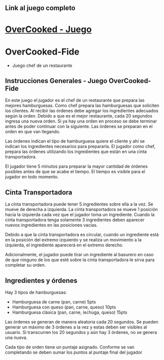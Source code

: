 ## Link al juego completo
# [OverCooked - Juego](https://github.com/Ricardo-Patino/OverCooked-Fide/releases/tag/1.0.0)

# OverCooked-Fide
- Juego chef de un restaurante

## Instrucciones Generales - Juego OverCooked-Fide

En este juego el jugador es el chef de un restaurante que prepara las mejores hamburguesas.
Como chef prepara las hamburguesas que soliciten los clientes. Al recibir las órdenes debe
agregar los ingredientes adecuados según la orden. Debido a que es el mejor restaurante, cada
20 segundos ingresa una nueva orden. Si ya hay una orden en proceso se debe terminar antes
de poder continuar con la siguiente. Las órdenes se preparan en el orden en que van llegando.

Las órdenes indican el tipo de hamburguesa quiere el cliente y ahí se indican los ingredientes
necesarios para prepararla. El jugador como chef, prepara las órdenes utilizando los ingredientes
que están en una cinta transportadora.

El jugador tiene 5 minutos para preparar la mayor cantidad de órdenes posibles antes de que se
acabe el tiempo. El tiempo es visible para el jugador en todo momento.


## Cinta Transportadora

La cinta transportadora puede tener 5 ingredientes sobre ella a la vez. Se mueve de derecha a
izquierda. La cinta transportadora se mueve 1 posición hacia la izquierda cada vez que el jugador
toma un ingrediente. Cuando la cinta transportadora tenga solamente 3 ingredientes deben
aparecer nuevos ingredientes en las posiciones vacías.

Debido a que la cinta transportadora es circular, cuando un ingrediente está en la posición del
extremo izquierdo y se realiza un movimiento a la izquierda, el ingrediente aparecerá en el
extremo derecho.

Adicionalmente, el jugador puede tirar un ingrediente al basurero en caso de que ninguno de los
que esté sobre la cinta transportadora le sirva para completar su orden.

## Ingredientes y órdenes
Hay 3 tipos de hamburguesas:

- Hamburguesa de carne (pan, carne) 5pts
- Hamburguesa con queso (pan, carne, queso) 10pts
- Hamburguesa clásica (pan, carne, lechuga, queso) 15pts

Las órdenes se generan de manera aleatoria cada 20 segundos. Se pueden generar un
máximo de 3 órdenes a la vez y estas deben ser visibles al usuario. Si transcurren los 20
segundos y aún hay 3 órdenes, no se genera una nueva.

Cada tipo de orden tiene un puntaje asignado. Conforme se van completando se deben
sumar los puntos al puntaje final del jugador
